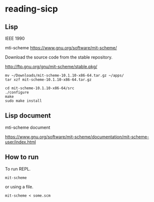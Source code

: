 # reading-sicp

## Lisp
IEEE 1990

mti-scheme https://www.gnu.org/software/mit-scheme/

Download the source code from the stable repository.

http://ftp.gnu.org/gnu/mit-scheme/stable.pkg/

```
mv ~/Downloads/mit-scheme-10.1.10-x86-64.tar.gz ~/apps/
tar xzf mit-scheme-10.1.10-x86-64.tar.gz

cd mit-scheme-10.1.10-x86-64/src
./configure
make
sudo make install
```

## Lisp document
mti-scheme document

https://www.gnu.org/software/mit-scheme/documentation/mit-scheme-user/index.html

## How to run

To run REPL.

```
mit-scheme
```

or using a file.

```
mit-scheme < some.scm
```
